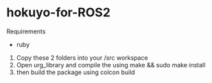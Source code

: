 # hokuyo-for-ROS2

Requirements
 - ruby

1. Copy these 2 folders into your /src workspace
2. Open urg_library and compile the using make && sudo make install
3. then build the package using colcon build
